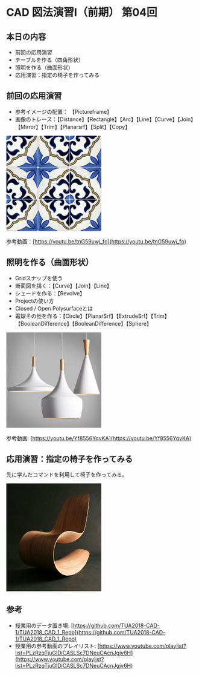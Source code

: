 # CAD 図法演習Ⅰ（前期） 第04回


## 本日の内容
- 前回の応用演習
- テーブルを作る（四角形状）
- 照明を作る（曲面形状）
- 応用演習：指定の椅子を作ってみる


## 前回の応用演習
- 参考イメージの配置： 【Pictureframe】
- 画像のトレース：【Distance】【Rectangle】【Arc】【Line】【Curve】【Join】【Mirror】【Trim】【Planarsrf】【Split】【Copy】

<img src="images/tile.jpg" width="50%">

参考動画：[https://youtu.be/tnG59uwj_fo](https://youtu.be/tnG59uwj_fo)


## 照明を作る（曲面形状）

- Gridスナップを使う
- 断面図を描く：【Curve】【Join】【Line】
- シェードを作る：【Revolve】
- Projectの使い方
- Closed / Open Polysurfaceとは
- 電球その他を作る：【Circle】【PlanarSrf】【ExtrudeSrf】【Trim】【BooleanDifference】【BooleanDifference】【Sphere】

<img src="images/pendant.jpg" width="50%">

参考動画: [https://youtu.be/Yf8556YqyKA](https://youtu.be/Yf8556YqyKA)


## 応用演習：指定の椅子を作ってみる
先に学んだコマンドを利用して椅子を作ってみる。

<img src="images/chair.jpg" width="50%">


## 参考

- 授業用のデータ置き場: [https://github.com/TUA2018-CAD-1/TUA2018_CAD_1_Repo](https://github.com/TUA2018-CAD-1/TUA2018_CAD_1_Repo)
- 授業用の参考動画のプレイリスト: [https://www.youtube.com/playlist?list=PLzRzqTjuGIDiCASLSc7DNeuCAcnJgjv6H](https://www.youtube.com/playlist?list=PLzRzqTjuGIDiCASLSc7DNeuCAcnJgjv6H)

